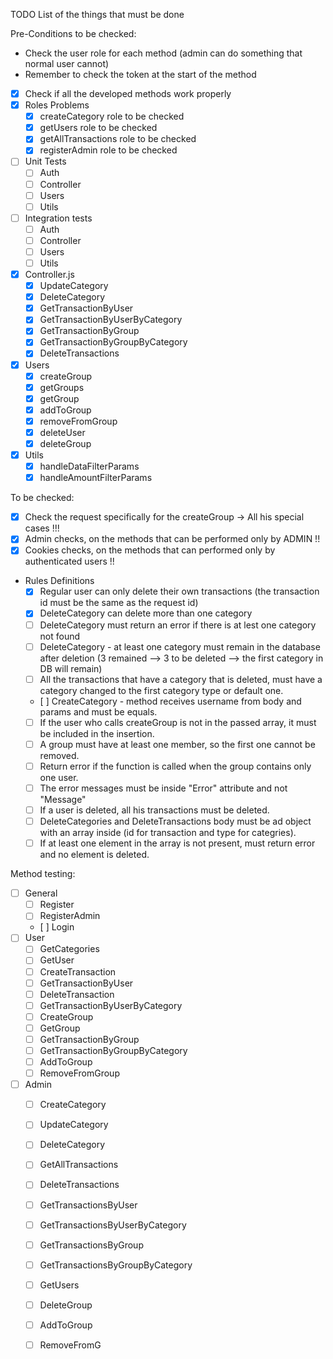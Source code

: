 TODO List of the things that must be done

Pre-Conditions to be checked:
- Check the user role for each method (admin can do something that normal user cannot)
- Remember to check the token at the start of the method

- [x] Check if all the developed methods work properly
- [x] Roles Problems 
  - [x] createCategory role to be checked
  - [x] getUsers role to be checked
  - [x] getAllTransactions role to be checked
  - [x] registerAdmin role to be checked
- [ ] Unit Tests
  - [ ] Auth
  - [ ] Controller
  - [ ] Users
  - [ ] Utils
- [ ] Integration tests
  - [ ] Auth
  - [ ] Controller
  - [ ] Users
  - [ ] Utils
- [x] Controller.js
  - [x] UpdateCategory
  - [x] DeleteCategory
  - [x] GetTransactionByUser
  - [x] GetTransactionByUserByCategory
  - [x] GetTransactionByGroup
  - [x] GetTransactionByGroupByCategory
  - [x] DeleteTransactions
- [x] Users
  - [x] createGroup
  - [x] getGroups
  - [x] getGroup
  - [x] addToGroup
  - [x] removeFromGroup
  - [x] deleteUser
  - [x] deleteGroup
- [x] Utils
  - [x] handleDataFilterParams
  - [x] handleAmountFilterParams

To be checked:
  - [x] Check the request specifically for the createGroup -> All his special cases !!!
  - [x] Admin checks, on the methods that can be performed only by ADMIN !!
  - [x] Cookies checks, on the methods that can performed only by authenticated users !!

- Rules Definitions
  - [x] Regular user can only delete their own transactions (the transaction id must be the same as the request id)
  - [x] DeleteCategory can delete more than one category 
  - [ ] DeleteCategory must return an error if there is at lest one category not found 
  - [ ] DeleteCategory - at least one category must remain in the database after deletion (3 remained --> 3 to be deleted --> the first category in DB will remain)
  - [ ] All the transactions that have a category that is deleted, must have a category changed to the first category type or default one.
  - [ ] CreateCategory - method receives username from body and params and must be equals.
  - [ ] If the user who calls createGroup is not in the passed array, it must be included in the insertion.
  - [ ] A group must have at least one member, so the first one cannot be removed.
  - [ ] Return error if the function is called when the group contains only one user.
  - [ ] The error messages must be inside "Error" attribute and not "Message"
  - [ ] If a user is deleted, all his transactions must be deleted.
  - [ ] DeleteCategories and DeleteTransactions body must be ad object with an array inside (id for transaction and type for categries).
  - [ ] If at least one element in the array is not present, must return error and no element is deleted.
  
Method testing: 
- [ ] General
  - [ ] Register
  - [ ] RegisterAdmin
  - [ ] Login
- [ ] User
  - [ ] GetCategories
  - [ ] GetUser
  - [ ] CreateTransaction
  - [ ] GetTransactionByUser
  - [ ] DeleteTransaction
  - [ ] GetTransactionByUserByCategory
  - [ ] CreateGroup
  - [ ] GetGroup
  - [ ] GetTransactionByGroup
  - [ ] GetTransactionByGroupByCategory
  - [ ] AddToGroup
  - [ ] RemoveFromGroup
- [ ] Admin
  - [ ] CreateCategory
  - [ ] UpdateCategory
  - [ ] DeleteCategory
  - [ ] GetAllTransactions
  - [ ] DeleteTransactions
  - [ ] GetTransactionsByUser
  - [ ] GetTransactionsByUserByCategory
  - [ ] GetTransactionsByGroup
  - [ ] GetTransactionsByGroupByCategory
  - [ ] GetUsers
  - [ ] DeleteGroup
  - [ ] AddToGroup
  - [ ] RemoveFromG
 